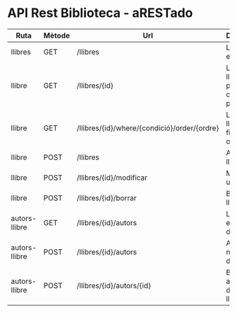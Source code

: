 # API Rest Biblioteca - aRESTado

| Ruta | Mètode | Url | Descripció | Responsable |
|--|--|--|--|--|
| llibres | GET | /llibres | Llegir tots els llibres | AYOUB | 
| llibre | GET | /llibres/{id} | Llegir un llibre a partir de la clau primària | Miguel |
| llibre | GET | /llibres/{id}/where/{condició}/order/{ordre} | Llegir un llibre amb filtres i ordenació | Amador |
| llibre | POST | /llibres | Alta d’un llibre. | Amador |
| llibre | POST | /llibres/{id}/modificar | Modificar un llibre | X |
| llibre | POST | /llibres/{id}/borrar | Borrar un llibre | X |
| autors-llibre | GET | /llibres/{id}/autors | Llegir tots els autors d’un llibre. | Miguel |
| autors-llibre | POST | /llibres/{id}/autors | Alta d’un nou autor d’un llibre | X |
| autors-llibre | POST | /llibres/{id}/autors/{id} | Baixa d’un autor d’un determinat llibre | X |
